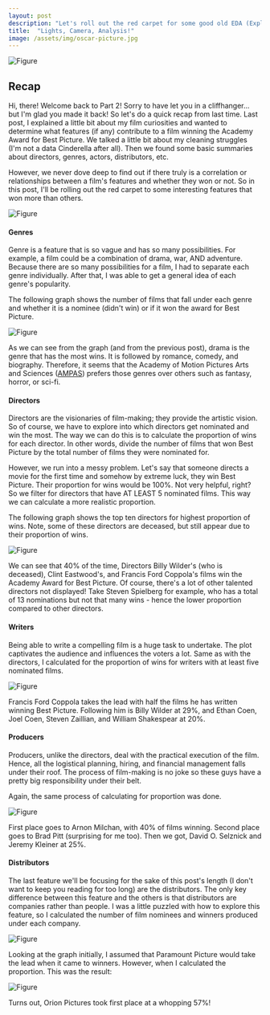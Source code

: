```yaml
---
layout: post
description: "Let's roll out the red carpet for some good old EDA (Exploratory Data Analysis) on Best Picture winners!"
title:  "Lights, Camera, Analysis!"
image: /assets/img/oscar-picture.jpg
---
```


![Figure]({{site.url}}/{{site.baseurl}}/assets/img/cliffhanger.jpg)

## Recap
Hi, there! Welcome back to Part 2! Sorry to have let you in a cliffhanger... but I'm glad you made it back! So let's do a quick recap from last time. Last post, I explained a little bit about my film curiosities and wanted to determine what features (if any) contribute to a film winning the Academy Award for Best Picture. We talked a little bit about my cleaning struggles (I'm not a data Cinderella after all). Then we found some basic summaries about directors, genres, actors, distributors, etc. 

However, we never dove deep to find out if there truly is a correlation or relationships between a film's features and whether they won or not. So in this post, I'll be rolling out the red carpet to some interesting features that won more than others. 

![Figure]({{site.url}}/{{site.baseurl}}/assets/img/genre.jpg)

#### Genres
Genre is a feature that is so vague and has so many possibilities. For example, a film could be a combination of drama, war, AND adventure. Because there are so many possibilities for a film, I had to separate each genre individually. After that, I was able to get a general idea of each genre's popularity.

The following graph shows the number of films that fall under each genre and whether it is a nominee (didn't win) or if it won the award for Best Picture.

![Figure]({{site.url}}/{{site.baseurl}}/assets/img/genre_counts.png)

As we can see from the graph (and from the previous post), drama is the genre that has the most wins. It is followed by romance, comedy, and biography. Therefore, it seems that the Academy of Motion Pictures Arts and Sciences (<a href="https://www.oscars.org/oscars/voting" target="_blank">AMPAS</a>) prefers those genres over others such as fantasy, horror, or sci-fi.


#### Directors

Directors are the visionaries of film-making; they provide the artistic vision. So of course, we have to explore into which directors get nominated and win the most. The way we can do this is to calculate the proportion of wins for each director. In other words, divide the number of films that won Best Picture by the total number of films they were nominated for. 

However, we run into a messy problem. Let's say that someone directs a movie for the first time and somehow by extreme luck, they win Best Picture. Their proportion for wins would be 100%. Not very helpful, right? So we filter for directors that have AT LEAST 5 nominated films. This way we can calculate a more realistic proportion.

The following graph shows the top ten directors for highest proportion of wins. Note, some of these directors are deceased, but still appear due to their proportion of wins.

![Figure]({{site.url}}/{{site.baseurl}}/assets/img/director_proportion.png)

We can see that 40% of the time, Directors Billy Wilder's (who is deceased), Clint Eastwood's, and Francis Ford Coppola's films win the Academy Award for Best Picture. Of course, there's a lot of other talented directors not displayed! Take Steven Spielberg for example, who has a total of 13 nominations but not that many wins - hence the lower proportion compared to other directors.


#### Writers
Being able to write a compelling film is a huge task to undertake. The plot captivates the audience and influences the voters a lot. Same as with the directors, I calculated for the proportion of wins for writers with at least five nominated films.

![Figure]({{site.url}}/{{site.baseurl}}/assets/img/writer_proportion.png)

Francis Ford Coppola takes the lead with half the films he has written winning Best Picture. Following him is Billy Wilder at 29%, and Ethan Coen, Joel Coen, Steven Zaillian, and William Shakespear at 20%.

#### Producers
Producers, unlike the directors, deal with the practical execution of the film. Hence, all the logistical planning, hiring, and financial management falls under their roof. The process of film-making is no joke so these guys have a pretty big responsibility under their belt.

Again, the same process of calculating for proportion was done.

![Figure]({{site.url}}/{{site.baseurl}}/assets/img/producer_proportion.png)

First place goes to Arnon Milchan, with 40% of films winning. Second place goes to Brad Pitt (surprising for me too). Then we got, David O. Selznick and Jeremy Kleiner at 25%.

#### Distributors
The last feature we'll be focusing for the sake of this post's length (I don't want to keep you reading for too long) are the distributors. The only key difference between this feature and the others is that distributors are companies rather than people. I was a little puzzled with how to explore this feature, so I calculated the number of film nominees and winners produced under each company.

![Figure]({{site.url}}/{{site.baseurl}}/assets/img/distributor_counts.png)

Looking at the graph initially, I assumed that Paramount Picture would take the lead when it came to winners. However, when I calculated the proportion. This was the result:

![Figure]({{site.url}}/{{site.baseurl}}/assets/img/distributor_proportion.png)

Turns out, Orion Pictures took first place at a whopping 57%!



